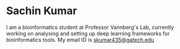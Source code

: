 # Sachin Kumar
I am a bioinformatics student at Professor Vannberg's Lab, currently working on analysing and setting up deep learning frameworks for bioinformatics tools. My email ID is skumar435@gatech.edu
